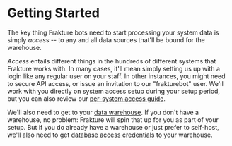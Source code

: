 # Getting Started

The key thing Frakture bots need to start processing your system data is simply _access_ -- to any and all data sources that'll be bound for the warehouse.

_Access_ entails different things in the hundreds of different systems that Frakture works with. In many cases, it'll mean simply setting us up with a login like any regular user on your staff. In other instances, you might need to secure API access, or issue an invitation to our "frakturebot" user. We'll work with you directly on system access setup during your setup period, but you can also review our [per-system access guide](/startup/system_access).

We'll also need to get to your [data warehouse](/delivery/warehouse). If you don't have a warehouse, no problem: Frakture will spin that up for you as part of your setup. But if you do already have a warehouse or just prefer to self-host, we'll also need to get [database access credentials](/startup/warehouse_access) to your warehouse.
